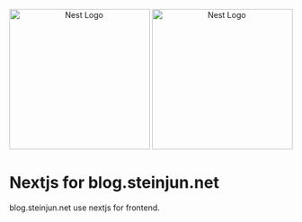 <p align="center">
  <a href="http://nestjs.com/" target="blank"><img src="https://upload.wikimedia.org/wikipedia/commons/8/8e/Nextjs-logo.svg" width="250" alt="Nest Logo" /></a>
  <a href="https://blog.steinjun.net/" target="blank"><img src="https://blog.steinjun.net/_next/image?url=https%3A%2F%2Fapi.blog.steinjun.net%2Ffile%2Fpost%2F1%2Fthumbnail&w=828&q=75" width="250" alt="Nest Logo" /></a>
</p>

# Nextjs for **blog.steinjun.net**
blog.steinjun.net use nextjs for frontend.